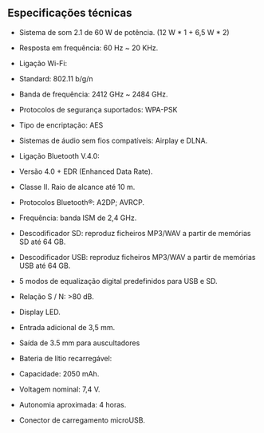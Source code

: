 ## Especificações técnicas

- Sistema de som 2.1 de 60 W de potência. (12 W * 1 + 6,5 W * 2)
- Resposta em frequência: 60 Hz ~ 20 KHz.
- Ligação Wi-Fi:
 - Standard: 802.11 b/g/n
 - Banda de frequência: 2412 GHz ~ 2484 GHz.
 - Protocolos de segurança suportados: WPA-PSK 
 - Tipo de encriptação: AES 
 - Sistemas de áudio sem fios compatíveis: Airplay e DLNA.

- Ligação Bluetooth V.4.0:
 - Versão 4.0 + EDR (Enhanced Data Rate).
 - Classe II. Raio de alcance até 10 m. 
 - Protocolos Bluetooth®: A2DP; AVRCP. 
 - Frequência: banda ISM de 2,4 GHz.

- Descodificador SD: reproduz ficheiros MP3/WAV a partir de memórias SD até 64 GB.
- Descodificador USB: reproduz ficheiros MP3/WAV a partir de memórias USB até 64 GB.
- 5 modos de equalização digital predefinidos para USB e SD.
- Relação S / N: >80 dB.
- Display LED.
- Entrada adicional de 3,5 mm.

- Saída de 3.5 mm para auscultadores

- Bateria de lítio recarregável: 
 - Capacidade: 2050 mAh.
 - Voltagem nominal: 7,4 V.
 - Autonomia aproximada: 4 horas.
 - Conector de carregamento microUSB.


